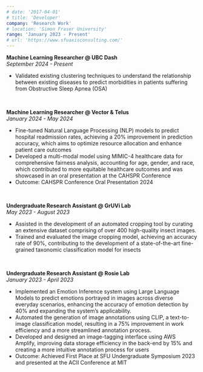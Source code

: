 ```yaml
---
# date: '2017-04-01'
# title: 'Developer'
company: 'Research Work'
# location: 'Simon Fraser University'
range: 'January 2023 - Present'
# url: 'https://www.sfuaxisconsulting.com/'
---
```


**Machine Learning Researcher @ UBC Dash**  
_September 2024 - Present_

- Validated existing clustering techniques to understand the relationship between existing diseases to predict morbidities in patients suffering from Obstructive Sleep Apnea (OSA)

&nbsp; <!-- This adds a blank line -->

**Machine Learning Researcher @ Vector & Telus**  
_January 2024 - May 2024_

- Fine-tuned Natural Language Processing (NLP) models to predict hospital readmission rates, achieving a 20% improvement in prediction accuracy, which aims to optimize resource allocation and enhance patient care outcomes
- Developed a multi-modal model using MIMIC-4 healthcare data for comprehensive fairness analysis, accounting for age, gender, and race, which contributed to more equitable healthcare outcomes and was showcased in an oral presentation at the CAHSPR Conference
- Outcome: CAHSPR Conference Oral Presentation 2024

&nbsp; <!-- This adds a blank line -->

**Undergraduate Research Assistant @ GrUVi Lab**  
_May 2023 - August 2023_

- Assisted in the development of an automated cropping tool by curating an extensive dataset comprising of over 400 high-quality insect images.
- Trained and evaluated the image cropping model, achieving an accuracy rate of 90%, contributing to the development of a state-of-the-art fine-grained taxonomic classification model for insects

&nbsp; <!-- This adds a blank line -->

**Undergraduate Research Assistant @ Rosie Lab**  
_January 2023 - April 2023_

- Implemented an Emotion Inference system using Large Language Models to predict emotions portrayed in images across diverse everyday scenarios, enhancing the accuracy of emotion detection by 40% and expanding the system’s applicability.
- Automated the generation of image annotations using CLIP, a text-to-image classification model, resulting in a 75% improvement in work efficiency and a more streamlined annotation process.
- Developed and designed an image-tagging interface using AWS Amplify, improving data storage efficiency in the back-end by 15% and creating a more intuitive annotation process for users
- Outcome: Achieved First Place at SFU Undergraduate Symposium 2023 and presented at the ACII Conference at MIT

